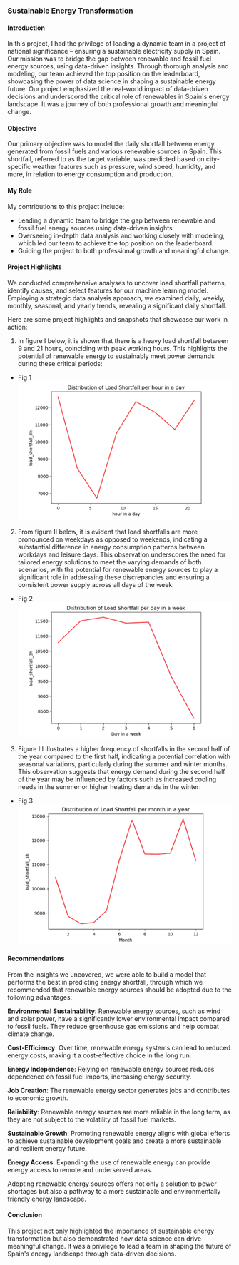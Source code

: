 ### Sustainable Energy Transformation

#### Introduction
In this project, I had the privilege of leading a dynamic team in a project of national significance – ensuring a sustainable electricity supply in Spain. Our mission was to bridge the gap between renewable and fossil fuel energy sources, using data-driven insights. Through thorough analysis and modeling, our team achieved the top position on the leaderboard, showcasing the power of data science in shaping a sustainable energy future. Our project emphasized the real-world impact of data-driven decisions and underscored the critical role of renewables in Spain's energy landscape. It was a journey of both professional growth and meaningful change.

#### Objective
Our primary objective was to model the daily shortfall between energy generated from fossil fuels and various renewable sources in Spain. This shortfall, referred to as the target variable, was predicted based on city-specific weather features such as pressure, wind speed, humidity, and more, in relation to energy consumption and production.

#### My Role

My contributions to this project include:

- Leading a dynamic team to bridge the gap between renewable and fossil fuel energy sources using data-driven insights.
- Overseeing in-depth data analysis and working closely with modeling, which led our team to achieve the top position on the leaderboard.
- Guiding the project to both professional growth and meaningful change.

#### Project Highlights

We conducted comprehensive analyses to uncover load shortfall patterns, identify causes, and select features for our machine learning model. Employing a strategic data analysis approach, we examined daily, weekly, monthly, seasonal, and yearly trends, revealing a significant daily shortfall.

Here are some project highlights and snapshots that showcase our work in action:

1. In figure I below, it is shown that there is a heavy load shortfall between 9 and 21 hours, coinciding with peak working hours. This highlights the potential of renewable energy to sustainably meet power demands during these critical periods:
- Fig 1
   ![Image 1](images/load_shortfall_hour.jpg)
2. From figure II below, it is evident that load shortfalls are more pronounced on weekdays as opposed to weekends, indicating a substantial difference in energy consumption patterns between workdays and leisure days. This observation underscores the need for tailored energy solutions to meet the varying demands of both scenarios, with the potential for renewable energy sources to play a significant role in addressing these discrepancies and ensuring a consistent power supply across all days of the week:
- Fig 2
   ![Image 2](images/load_shortfall_day.jpg)
3. Figure III illustrates a higher frequency of shortfalls in the second half of the year compared to the first half, indicating a potential correlation with seasonal variations, particularly during the summer and winter months. This observation suggests that energy demand during the second half of the year may be influenced by factors such as increased cooling needs in the summer or higher heating demands in the winter:
- Fig 3
   ![Image 3](images/load_shortfall_month.jpg)

#### Recommendations

From the insights we uncovered, we were able to build a model that performs the best in predicting energy shortfall, through which we recommended that renewable energy sources should be adopted due to the following advantages:

**Environmental Sustainability**: Renewable energy sources, such as wind and solar power, have a significantly lower environmental impact compared to fossil fuels. They reduce greenhouse gas emissions and help combat climate change.

**Cost-Efficiency**: Over time, renewable energy systems can lead to reduced energy costs, making it a cost-effective choice in the long run.

**Energy Independence**: Relying on renewable energy sources reduces dependence on fossil fuel imports, increasing energy security.

**Job Creation**: The renewable energy sector generates jobs and contributes to economic growth.

**Reliability**: Renewable energy sources are more reliable in the long term, as they are not subject to the volatility of fossil fuel markets.

**Sustainable Growth**: Promoting renewable energy aligns with global efforts to achieve sustainable development goals and create a more sustainable and resilient energy future.

**Energy Access**: Expanding the use of renewable energy can provide energy access to remote and underserved areas.

Adopting renewable energy sources offers not only a solution to power shortages but also a pathway to a more sustainable and environmentally friendly energy landscape.

#### Conclusion
This project not only highlighted the importance of sustainable energy transformation but also demonstrated how data science can drive meaningful change. It was a privilege to lead a team in shaping the future of Spain's energy landscape through data-driven decisions.
